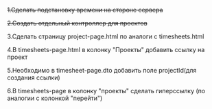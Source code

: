 ~~1.Сделать подстановку времени на стороне сервера~~ 

~~2.Создать отдельный контроллер для проектов~~

3.Сделать страницу project-page.html по аналоги с timesheets.html

4.В timesheets-page.html в колонку "Проекты" добавить ссылку на проект 

5.Необходимо в timesheet-page.dto добавить поле projectId(для создания ссылки)

6.В timesheets-page в колонку "проекты" сделать гиперссылку (по аналогии с колонкой "перейти")
